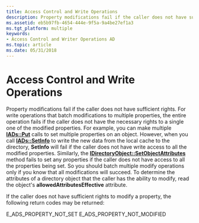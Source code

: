 ```yaml
---
title: Access Control and Write Operations
description: Property modifications fail if the caller does not have sufficient rights.
ms.assetid: eb5b97fb-4654-444e-9f5a-9a4be27ef1a3
ms.tgt_platform: multiple
keywords:
- Access Control and Writer Operations AD
ms.topic: article
ms.date: 05/31/2018
---
```


# Access Control and Write Operations

Property modifications fail if the caller does not have sufficient rights. For write operations that batch modifications to multiple properties, the entire operation fails if the caller does not have the necessary rights to a single one of the modified properties. For example, you can make multiple [**IADs::Put**](/windows/desktop/api/iads/nf-iads-iads-put) calls to set multiple properties on an object. However, when you call [**IADs::SetInfo**](/windows/desktop/api/iads/nf-iads-iads-setinfo) to write the new data from the local cache to the directory, **SetInfo** will fail if the caller does not have write access to all the modified properties. Similarly, the [**IDirectoryObject::SetObjectAttributes**](/windows/desktop/api/iads/nf-iads-idirectoryobject-setobjectattributes) method fails to set any properties if the caller does not have access to all the properties being set. So you should batch multiple modify operations only if you know that all modifications will succeed. To determine the attributes of a directory object that the caller has the ability to modify, read the object's **allowedAttributesEffective** attribute.

If the caller does not have sufficient rights to modify a property, the following return codes may be returned:

E\_ADS\_PROPERTY\_NOT\_SET E\_ADS\_PROPERTY\_NOT\_MODIFIED

 

 
